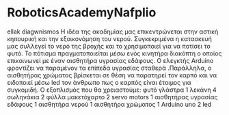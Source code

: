 # RoboticsAcademyNafplio
ellak diagwnismos 
Η ιδέα της ακαδημίας μας επικεντρώνεται στην αστική κηπουρική και την εξοικονόμηση του νερού. Συγκεκριμένα η κατασκευή μας συλλεγεί το νερό της βροχής και το χρησιμοποιεί για να ποτίσει το φυτό. Το πότισμα πραγματοποιείται μέσω ενός κινητήρα διακόπτη ο οποίος επικοινωνεί με έναν αισθητήρα υγρασίας εδάφους. Ο ελεγκτής Arduino φροντίζει να παραμένον τα επίπεδα υγρασίας σταθερά .Παράλληλα, ο αισθητήρας χρώματος βρίσκεται σε θέση να παρατηρεί τον καρπό και να ειδοποιεί μέσω led τον άνθρωπο πως ο καρπός είναι έτοιμος για συγκομιδή.
Ο εξοπλισμός  που θα χρειαστούμε:
φυτό
γλάστρα
1 λεκάνη 
4  σωληνάκια
2 φύλλα μακετόχαρτο
2 servo motors 
1 αισθητήρας υγρασίας εδάφους 
1 αισθητήρα νερού
1 αισθητήρα χρώματος
1 Arduino uno 
2 led 
